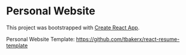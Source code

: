 # Personal Website

This project was bootstrapped with [Create React App](https://github.com/facebook/create-react-app).

Personal Website Template: https://github.com/tbakerx/react-resume-template
